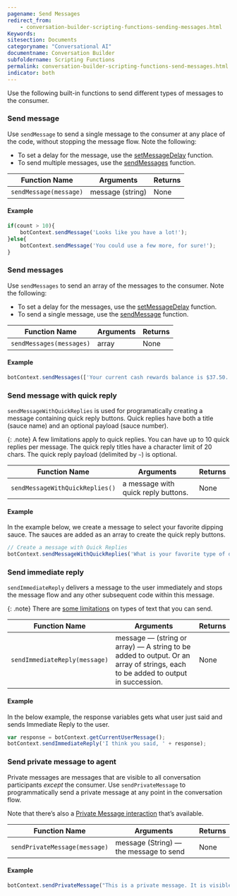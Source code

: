 ```yaml
---
pagename: Send Messages
redirect_from:
    - conversation-builder-scripting-functions-sending-messages.html
Keywords:
sitesection: Documents
categoryname: "Conversational AI"
documentname: Conversation Builder
subfoldername: Scripting Functions
permalink: conversation-builder-scripting-functions-send-messages.html
indicator: both
---
```


Use the following built-in functions to send different types of messages to the consumer.

### Send message

Use `sendMessage` to send a single message to the consumer at any place of the code, without stopping the message flow. Note the following:

* To set a delay for the message, use the [setMessageDelay](conversation-builder-scripting-functions-manage-conversation-flow.html#set-message-delay-value) function.
* To send multiple messages, use the [sendMessages](conversation-builder-scripting-functions-send-messages.html#send-messages) function.

| Function Name | Arguments | Returns |
| --- | --- | --- |
| `sendMessage(message)` | message (string) | None |

#### Example

```javascript
if(count > 10){
    botContext.sendMessage('Looks like you have a lot!');
}else{
    botContext.sendMessage('You could use a few more, for sure!');
}
```

### Send messages

Use `sendMessages` to send an array of the messages to the consumer. Note the following:

* To set a delay for the messages, use the [setMessageDelay](conversation-builder-scripting-functions-manage-conversation-flow.html#set-message-delay-value) function.
* To send a single message, use the [sendMessage](conversation-builder-scripting-functions-send-messages.html#send-message) function.

| Function Name | Arguments | Returns |
| --- | --- | --- |
| `sendMessages(messages)` | array | None |

#### Example
```javascript
botContext.sendMessages(['Your current cash rewards balance is $37.50.' , 'If you had been using our AcmeBank Exclusive Cash Rewards Card your current rewards balance would have been $103.50.']);
```

### Send message with quick reply

`sendMessageWithQuickReplies` is used for programatically creating a message containing quick reply buttons. Quick replies have both a title (sauce name) and an optional payload (sauce number).

{: .note}
A few limitations apply to quick replies. You can have up to 10 quick replies per message. The quick reply titles have a character limit of 20 chars. The quick reply payload (delimited by `~`) is optional.

| Function Name | Arguments | Returns |
| --- | --- | --- |
| `sendMessageWithQuickReplies()` | a message with quick reply buttons. | None |

#### Example

In the example below, we create a message to select your favorite dipping sauce. The sauces are added as an array to create the quick reply buttons.

```javascript
// Create a message with Quick Replies
botContext.sendMessageWithQuickReplies('What is your favorite type of dipping sauce?', ['Ranch~sauce01','Honey Mustard~sauce02','BBQ~sauce03','Hot~sauce04']);
```

### Send immediate reply

`sendImmediateReply` delivers a message to the user immediately and stops the message flow and any other subsequent code within this message.

{: .note}
There are [some limitations](conversation-builder-conversation-builder-interactions.html#limitations) on types of text that you can send.

| Function Name | Arguments | Returns |
| --- | --- | --- |
| `sendImmediateReply(message)` | message — (string or array) — A string to be added to output. Or an array of strings, each to be added to output in succession. | None |

#### Example

In the below example, the response variables gets what user just said and sends Immediate Reply to the user.

```javascript
var response = botContext.getCurrentUserMessage();
botContext.sendImmediateReply('I think you said, ' + response);
```

### Send private message to agent

Private messages are messages that are visible to all conversation participants *except* the consumer. Use `sendPrivateMessage` to programmatically send a private message at any point in the conversation flow.

Note that there’s also a [Private Message interaction](conversation-builder-interactions-statements.html#private-message) that’s available.

| Function Name | Arguments | Returns |
| --- | --- | --- |
| `sendPrivateMessage(message)` | message (String) — the message to send | None |

#### Example

```javascript
botContext.sendPrivateMessage("This is a private message. It is visible to all the conversation participants excluding consumer.");
```